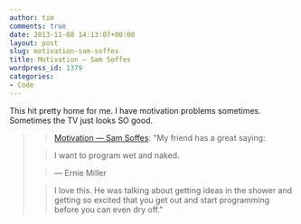 ```yaml
---
author: tim
comments: true
date: 2013-11-08 14:13:07+00:00
layout: post
slug: motivation-sam-soffes
title: Motivation — Sam Soffes
wordpress_id: 1379
categories:
- Code
---
```


This hit pretty home for me. I have motivation problems sometimes. Sometimes the TV just looks SO good.




<blockquote>

> 
> [Motivation — Sam Soffes](http://sam.roon.io/motivation): "My friend has a great saying:
> 
> 

> 
> I want to program wet and naked.
> 
> 

> 
> — Ernie Miller
> 
> 

> 
> I love this. He was talking about getting ideas in the shower and getting so excited that you get out and start programming before you can even dry off."
> 
> 
</blockquote>



